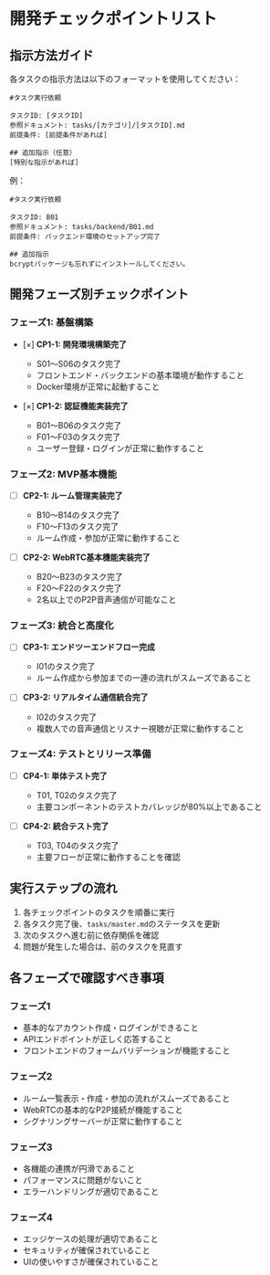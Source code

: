 # 開発チェックポイントリスト

## 指示方法ガイド

各タスクの指示方法は以下のフォーマットを使用してください：

```
#タスク実行依頼

タスクID: [タスクID]
参照ドキュメント: tasks/[カテゴリ]/[タスクID].md
前提条件: [前提条件があれば]

## 追加指示（任意）
[特別な指示があれば]
```

例：
```
#タスク実行依頼

タスクID: B01
参照ドキュメント: tasks/backend/B01.md
前提条件: バックエンド環境のセットアップ完了

## 追加指示
bcryptパッケージも忘れずにインストールしてください。
```

## 開発フェーズ別チェックポイント

### フェーズ1: 基盤構築

- [×] **CP1-1: 開発環境構築完了**
  - S01〜S06のタスク完了
  - フロントエンド・バックエンドの基本環境が動作すること
  - Docker環境が正常に起動すること

- [×] **CP1-2: 認証機能実装完了**
  - B01〜B06のタスク完了
  - F01〜F03のタスク完了
  - ユーザー登録・ログインが正常に動作すること

### フェーズ2: MVP基本機能

- [ ] **CP2-1: ルーム管理実装完了**
  - B10〜B14のタスク完了
  - F10〜F13のタスク完了
  - ルーム作成・参加が正常に動作すること

- [ ] **CP2-2: WebRTC基本機能実装完了**
  - B20〜B23のタスク完了
  - F20〜F22のタスク完了
  - 2名以上でのP2P音声通信が可能なこと

### フェーズ3: 統合と高度化

- [ ] **CP3-1: エンドツーエンドフロー完成**
  - I01のタスク完了
  - ルーム作成から参加までの一連の流れがスムーズであること

- [ ] **CP3-2: リアルタイム通信統合完了**
  - I02のタスク完了
  - 複数人での音声通信とリスナー視聴が正常に動作すること

### フェーズ4: テストとリリース準備

- [ ] **CP4-1: 単体テスト完了**
  - T01, T02のタスク完了
  - 主要コンポーネントのテストカバレッジが80%以上であること

- [ ] **CP4-2: 統合テスト完了**
  - T03, T04のタスク完了
  - 主要フローが正常に動作することを確認

## 実行ステップの流れ

1. 各チェックポイントのタスクを順番に実行
2. 各タスク完了後、`tasks/master.md`のステータスを更新
3. 次のタスクへ進む前に依存関係を確認
4. 問題が発生した場合は、前のタスクを見直す

## 各フェーズで確認すべき事項

### フェーズ1
- 基本的なアカウント作成・ログインができること
- APIエンドポイントが正しく応答すること
- フロントエンドのフォームバリデーションが機能すること

### フェーズ2
- ルーム一覧表示・作成・参加の流れがスムーズであること
- WebRTCの基本的なP2P接続が機能すること
- シグナリングサーバーが正常に動作すること

### フェーズ3
- 各機能の連携が円滑であること
- パフォーマンスに問題がないこと
- エラーハンドリングが適切であること

### フェーズ4
- エッジケースの処理が適切であること
- セキュリティが確保されていること
- UIの使いやすさが確保されていること 